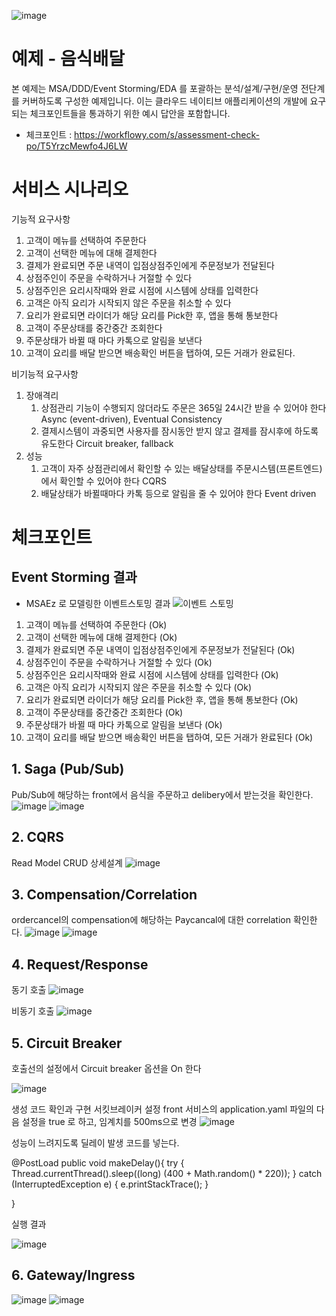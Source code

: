 ![image](https://user-images.githubusercontent.com/487999/79708354-29074a80-82fa-11ea-80df-0db3962fb453.png)

# 예제 - 음식배달

본 예제는 MSA/DDD/Event Storming/EDA 를 포괄하는 분석/설계/구현/운영 전단계를 커버하도록 구성한 예제입니다.
이는 클라우드 네이티브 애플리케이션의 개발에 요구되는 체크포인트들을 통과하기 위한 예시 답안을 포함합니다.
- 체크포인트 : https://workflowy.com/s/assessment-check-po/T5YrzcMewfo4J6LW


# 서비스 시나리오

기능적 요구사항
1. 고객이 메뉴를 선택하여 주문한다
1. 고객이 선택한 메뉴에 대해 결제한다
1. 결제가 완료되면 주문 내역이 입점상점주인에게 주문정보가 전달된다
1. 상점주인이 주문을 수락하거나 거절할 수 있다
1. 상점주인은 요리시작때와 완료 시점에 시스템에 상태를 입력한다
1. 고객은 아직 요리가 시작되지 않은 주문을 취소할 수 있다
1. 요리가 완료되면 라이더가 해당 요리를 Pick한 후, 앱을 통해 통보한다
1. 고객이 주문상태를 중간중간 조회한다
1. 주문상태가 바뀔 때 마다 카톡으로 알림을 보낸다
1. 고객이 요리를 배달 받으면 배송확인 버튼을 탭하여, 모든 거래가 완료된다.


비기능적 요구사항 
1. 장애격리
    1. 상점관리 기능이 수행되지 않더라도 주문은 365일 24시간 받을 수 있어야 한다  Async (event-driven), Eventual Consistency
    1. 결제시스템이 과중되면 사용자를 잠시동안 받지 않고 결제를 잠시후에 하도록 유도한다  Circuit breaker, fallback
1. 성능
    1. 고객이 자주 상점관리에서 확인할 수 있는 배달상태를 주문시스템(프론트엔드)에서 확인할 수 있어야 한다  CQRS
    1. 배달상태가 바뀔때마다 카톡 등으로 알림을 줄 수 있어야 한다  Event driven


# 체크포인트

## Event Storming 결과
* MSAEz 로 모델링한 이벤트스토밍 결과
![이벤트 스토밍](https://user-images.githubusercontent.com/43160394/205813317-41eb4187-4dff-41f6-ad34-b4ae4d50f713.png)
1. 고객이 메뉴를 선택하여 주문한다 (Ok)
1. 고객이 선택한 메뉴에 대해 결제한다 (Ok)
1. 결제가 완료되면 주문 내역이 입점상점주인에게 주문정보가 전달된다 (Ok)
1. 상점주인이 주문을 수락하거나 거절할 수 있다 (Ok)
1. 상점주인은 요리시작때와 완료 시점에 시스템에 상태를 입력한다 (Ok)
1. 고객은 아직 요리가 시작되지 않은 주문을 취소할 수 있다 (Ok)
1. 요리가 완료되면 라이더가 해당 요리를 Pick한 후, 앱을 통해 통보한다 (Ok)
1. 고객이 주문상태를 중간중간 조회한다 (Ok)
1. 주문상태가 바뀔 때 마다 카톡으로 알림을 보낸다 (Ok)
1. 고객이 요리를 배달 받으면 배송확인 버튼을 탭하여, 모든 거래가 완료된다 (Ok)

## 1. Saga (Pub/Sub)
Pub/Sub에 해당하는 front에서 음식을 주문하고 delibery에서 받는것을 확인한다.
![image](https://user-images.githubusercontent.com/43160394/205781907-fc537ba7-be88-4864-a280-39fea0828537.png)
![image](https://user-images.githubusercontent.com/43160394/205785572-76f00cc7-cb2c-4514-869b-4270db74fb7c.png)


## 2. CQRS
Read Model CRUD 상세설계
![image](https://user-images.githubusercontent.com/43160394/205777738-f7c7d056-6576-4d4b-adf2-e86301b47e8e.png)


## 3. Compensation/Correlation
ordercancel의 compensation에 해당하는 Paycancal에 대한 correlation 확인한다.
![image](https://user-images.githubusercontent.com/43160394/205788163-c8bac1be-b2dd-43d8-a9d4-d6695e956ce7.png)
![image](https://user-images.githubusercontent.com/43160394/205788204-8602e498-8f7d-447d-b6be-ba562dbfd656.png)

## 4. Request/Response

동기 호출
![image](https://user-images.githubusercontent.com/43160394/205778619-6c9458d0-c548-4797-a596-595e6e3b247e.png)

비동기 호출
![image](https://user-images.githubusercontent.com/43160394/205778719-f0a94ad1-fbd1-429e-b51f-e8846b266d38.png)


## 5. Circuit Breaker
호출선의 설정에서 Circuit breaker 옵션을 On 한다

![image](https://user-images.githubusercontent.com/43160394/205560198-bd1d95b2-95b1-422b-8a2c-8064beb63b2c.png)

생성 코드 확인과 구현
서킷브레이커 설정
front 서비스의 application.yaml 파일의 다음 설정을 true 로 하고, 임계치를 500ms으로 변경
![image](https://user-images.githubusercontent.com/43160394/205835525-a2a787d4-4715-4589-b18e-098b5616741c.png)


성능이 느려지도록 딜레이 발생 코드를 넣는다.


@PostLoad
 public void makeDelay(){
     try {
         Thread.currentThread().sleep((long) (400 + Math.random() * 220));
     } catch (InterruptedException e) {
         e.printStackTrace();
     }

 }
 
 
실행 결과

![image](https://user-images.githubusercontent.com/43160394/205835249-be807634-aa71-4d7c-9209-b11598c12170.png)


## 6. Gateway/Ingress
![image](https://user-images.githubusercontent.com/43160394/205779174-46d4987d-d2f6-4d74-8a70-ee396f7a66d1.png)
![image](https://user-images.githubusercontent.com/43160394/205778999-1744858b-dbe3-4039-939f-8adee9efde21.png)


